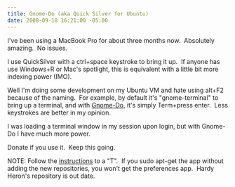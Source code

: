 ```yaml
---
title: Gnome-Do (aka Quick Silver for Ubuntu)
date: 2008-09-18 16:21:00 -05:00
---
```


I've been using a MacBook Pro for about three months now.  Absolutely amazing.  No issues.

I use QuickSilver with a ctrl+space keystroke to bring it up.  If anyone has use Windows+R or Mac's spotlight, this is equivalent with a little bit more indexing power (IMO).

Well I'm doing some development on my Ubuntu VM and hate using alt+F2 because of the naming.  For example, by default it's "gnome-terminal" to bring up a terminal, and with [Gnome-Do](http://do.davebsd.com/?q=content/download), it's simply Term+press enter.  Less keystrokes are better in my opinion.

I was loading a terminal window in my session upon login, but with Gnome-Do I have much more power.

Donate if you use it.  Keep this going.

NOTE: Follow the [instructions](https://wiki.ubuntu.com/GnomeDo/Installation) to a "T".  If you sudo apt-get the app without adding the new repositories, you won't get the preferences app.  Hardy Heron's repository is out date.
